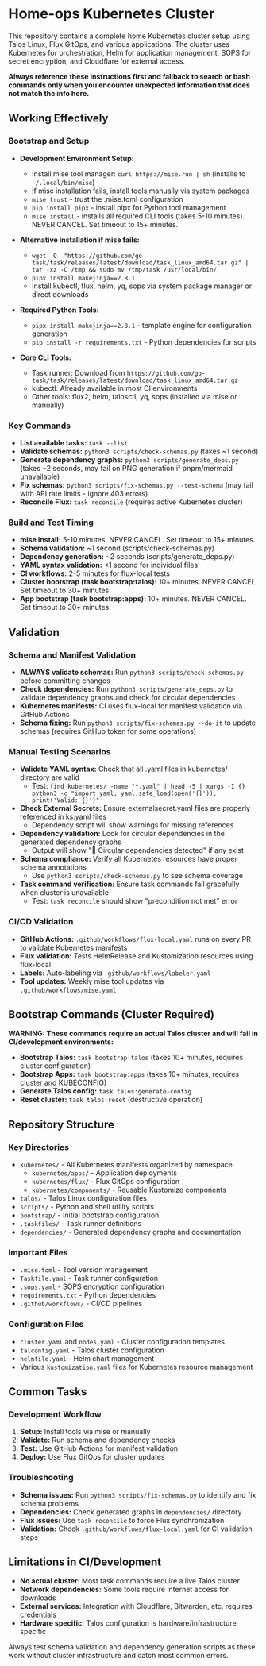 # Home-ops Kubernetes Cluster

This repository contains a complete home Kubernetes cluster setup using Talos Linux, Flux GitOps, and various applications. The cluster uses Kubernetes for orchestration, Helm for application management, SOPS for secret encryption, and Cloudflare for external access.

**Always reference these instructions first and fallback to search or bash commands only when you encounter unexpected information that does not match the info here.**

## Working Effectively

### Bootstrap and Setup
- **Development Environment Setup:**
  - Install mise tool manager: `curl https://mise.run | sh` (installs to `~/.local/bin/mise`)
  - If mise installation fails, install tools manually via system packages
  - `mise trust` - trust the .mise.toml configuration
  - `pip install pipx` - install pipx for Python tool management
  - `mise install` - installs all required CLI tools (takes 5-10 minutes). NEVER CANCEL. Set timeout to 15+ minutes.
- **Alternative installation if mise fails:**
  - `wget -O- "https://github.com/go-task/task/releases/latest/download/task_linux_amd64.tar.gz" | tar -xz -C /tmp && sudo mv /tmp/task /usr/local/bin/`
  - `pipx install makejinja==2.8.1`
  - Install kubectl, flux, helm, yq, sops via system package manager or direct downloads

- **Required Python Tools:**
  - `pipx install makejinja==2.8.1` - template engine for configuration generation
  - `pip install -r requirements.txt` - Python dependencies for scripts

- **Core CLI Tools:**
  - Task runner: Download from `https://github.com/go-task/task/releases/latest/download/task_linux_amd64.tar.gz`
  - kubectl: Already available in most CI environments
  - Other tools: flux2, helm, talosctl, yq, sops (installed via mise or manually)

### Key Commands
- **List available tasks:** `task --list`
- **Validate schemas:** `python3 scripts/check-schemas.py` (takes ~1 second)
- **Generate dependency graphs:** `python3 scripts/generate_deps.py` (takes ~2 seconds, may fail on PNG generation if pnpm/mermaid unavailable)
- **Fix schemas:** `python3 scripts/fix-schemas.py --test-schema` (may fail with API rate limits - ignore 403 errors)
- **Reconcile Flux:** `task reconcile` (requires active Kubernetes cluster)

### Build and Test Timing
- **mise install:** 5-10 minutes. NEVER CANCEL. Set timeout to 15+ minutes.
- **Schema validation:** ~1 second (scripts/check-schemas.py)
- **Dependency generation:** ~2 seconds (scripts/generate_deps.py)
- **YAML syntax validation:** <1 second for individual files
- **CI workflows:** 2-5 minutes for flux-local tests
- **Cluster bootstrap (task bootstrap:talos):** 10+ minutes. NEVER CANCEL. Set timeout to 30+ minutes.
- **App bootstrap (task bootstrap:apps):** 10+ minutes. NEVER CANCEL. Set timeout to 30+ minutes.

## Validation

### Schema and Manifest Validation
- **ALWAYS validate schemas:** Run `python3 scripts/check-schemas.py` before committing changes
- **Check dependencies:** Run `python3 scripts/generate_deps.py` to validate dependency graphs and check for circular dependencies
- **Kubernetes manifests:** CI uses flux-local for manifest validation via GitHub Actions
- **Schema fixing:** Run `python3 scripts/fix-schemas.py --do-it` to update schemas (requires GitHub token for some operations)

### Manual Testing Scenarios
- **Validate YAML syntax:** Check that all .yaml files in kubernetes/ directory are valid
  - Test: `find kubernetes/ -name "*.yaml" | head -5 | xargs -I {} python3 -c "import yaml; yaml.safe_load(open('{}')); print('Valid: {}')"`
- **Check External Secrets:** Ensure externalsecret.yaml files are properly referenced in ks.yaml files
  - Dependency script will show warnings for missing references
- **Dependency validation:** Look for circular dependencies in the generated dependency graphs
  - Output will show "🔁 Circular dependencies detected" if any exist
- **Schema compliance:** Verify all Kubernetes resources have proper schema annotations
  - Use `python3 scripts/check-schemas.py` to see schema coverage
- **Task command verification:** Ensure task commands fail gracefully when cluster is unavailable
  - Test: `task reconcile` should show "precondition not met" error

### CI/CD Validation
- **GitHub Actions:** `.github/workflows/flux-local.yaml` runs on every PR to validate Kubernetes manifests
- **Flux validation:** Tests HelmRelease and Kustomization resources using flux-local
- **Labels:** Auto-labeling via `.github/workflows/labeler.yaml`
- **Tool updates:** Weekly mise tool updates via `.github/workflows/mise.yaml`

## Bootstrap Commands (Cluster Required)

**WARNING: These commands require an actual Talos cluster and will fail in CI/development environments:**

- **Bootstrap Talos:** `task bootstrap:talos` (takes 10+ minutes, requires cluster configuration)
- **Bootstrap Apps:** `task bootstrap:apps` (takes 10+ minutes, requires cluster and KUBECONFIG)
- **Generate Talos config:** `task talos:generate-config`
- **Reset cluster:** `task talos:reset` (destructive operation)

## Repository Structure

### Key Directories
- `kubernetes/` - All Kubernetes manifests organized by namespace
  - `kubernetes/apps/` - Application deployments
  - `kubernetes/flux/` - Flux GitOps configuration
  - `kubernetes/components/` - Reusable Kustomize components
- `talos/` - Talos Linux configuration files
- `scripts/` - Python and shell utility scripts
- `bootstrap/` - Initial bootstrap configuration
- `.taskfiles/` - Task runner definitions
- `dependencies/` - Generated dependency graphs and documentation

### Important Files
- `.mise.toml` - Tool version management
- `Taskfile.yaml` - Task runner configuration
- `.sops.yaml` - SOPS encryption configuration
- `requirements.txt` - Python dependencies
- `.github/workflows/` - CI/CD pipelines

### Configuration Files
- `cluster.yaml` and `nodes.yaml` - Cluster configuration templates
- `talconfig.yaml` - Talos cluster configuration
- `helmfile.yaml` - Helm chart management
- Various `kustomization.yaml` files for Kubernetes resource management

## Common Tasks

### Development Workflow
1. **Setup:** Install tools via mise or manually
2. **Validate:** Run schema and dependency checks
3. **Test:** Use GitHub Actions for manifest validation
4. **Deploy:** Use Flux GitOps for cluster updates

### Troubleshooting
- **Schema issues:** Run `python3 scripts/fix-schemas.py` to identify and fix schema problems
- **Dependencies:** Check generated graphs in `dependencies/` directory
- **Flux issues:** Use `task reconcile` to force Flux synchronization
- **Validation:** Check `.github/workflows/flux-local.yaml` for CI validation steps

## Limitations in CI/Development

- **No actual cluster:** Most task commands require a live Talos cluster
- **Network dependencies:** Some tools require internet access for downloads
- **External services:** Integration with Cloudflare, Bitwarden, etc. requires credentials
- **Hardware specific:** Talos configuration is hardware/infrastructure specific

Always test schema validation and dependency generation scripts as these work without cluster infrastructure and catch most common errors.